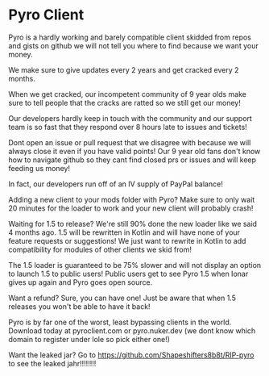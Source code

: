 # Pyro Client

Pyro is a hardly working and barely compatible client skidded from repos and gists on github we will not tell you where to find because we want your money.

We make sure to give updates every 2 years and get cracked every 2 months.

When we get cracked, our incompetent community of 9 year olds make sure to tell people that the cracks are ratted so we still get our money!

Our developers hardly keep in touch with the community and our support team is so fast that they respond over 8 hours late to issues and tickets!

Dont open an issue or pull request that we disagree with because we will always close it even if you have valid points! Our 9 year old fans don't know how to navigate github so they cant find closed prs or issues and will keep feeding us money!

In fact, our developers run off of an IV supply of PayPal balance! 

Adding a new client to your mods folder with Pyro? Make sure to only wait 20 minutes for the loader to work and your new client will probably crash!  

Waiting for 1.5 to release? We're still 90% done the new loader like we said 4 months ago. 1.5 will be rewritten in Kotlin and will have none of your feature requests or suggestions! We just want to rewrite in Kotlin to add compatibility for modules of other clients we skid from!            

The 1.5 loader is guaranteed to be 75% slower and will not display an option to launch 1.5 to public users! Public users get to see Pyro 1.5 when Ionar gives up again and Pyro goes open source.

Want a refund? Sure, you can have one! Just be aware that when 1.5 releases you won't be able to have it back!

Pyro is by far one of the worst, least bypassing clients in the world. Download today at pyroclient.com or pyro.nuker.dev (we dont know which domain to register under lole so pick either one!)      

Want the leaked jar? Go to https://github.com/Shapeshifters8b8t/RIP-pyro to see the leaked jahr!!!!!!!!

